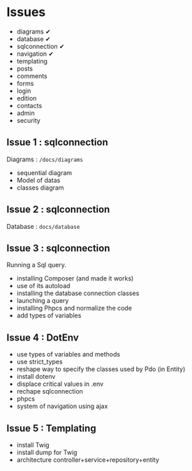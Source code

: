 # Issues

- diagrams ✔
- database ✔
- sqlconnection ✔
- navigation ✔
- templating 
- posts 
- comments 
- forms 
- login 
- edition 
- contacts 
- admin 
- security 

## Issue 1 : sqlconnection

Diagrams : `/docs/diagrams`

- sequential diagram
- Model of datas
- classes diagram

## Issue 2 : sqlconnection

Database : `docs/database`

## Issue 3 : sqlconnection

Running a Sql query.

- installing Composer (and made it works)
- use of its autoload
- installing the database connection classes
- launching a query
- installing Phpcs and normalize the code
- add types of variables

## Issue 4 : DotEnv

- use types of variables and methods
- use strict_types
- reshape way to specify the classes used by Pdo (in Entity)
- install dotenv
- displace critical values in .env
- rechape sqlconnection
- phpcs
- system of navigation using ajax

## Issue 5 : Templating
- install Twig
- install dump for Twig
- architecture controller+service+repository+entity

